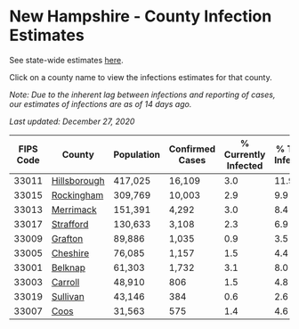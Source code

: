 # New Hampshire - County Infection Estimates

See state-wide estimates [here](/infections/us-nh).

Click on a county name to view the infections estimates for that county.

*Note: Due to the inherent lag between infections and reporting of cases, our estimates of infections are as of 14 days ago.*

*Last updated: December 27, 2020*

|   FIPS Code |                       County |   Population |   Confirmed Cases |   % Currently Infected |   % Total Infected |
|-------------|------------------------------|--------------|-------------------|------------------------|--------------------|
|       33011 | [Hillsborough](hillsborough) |      417,025 |            16,109 |                    3.0 |               11.9 |
|       33015 |     [Rockingham](rockingham) |      309,769 |            10,003 |                    2.9 |                9.9 |
|       33013 |       [Merrimack](merrimack) |      151,391 |             4,292 |                    3.0 |                8.4 |
|       33017 |       [Strafford](strafford) |      130,633 |             3,108 |                    2.3 |                6.9 |
|       33009 |           [Grafton](grafton) |       89,886 |             1,035 |                    0.9 |                3.5 |
|       33005 |         [Cheshire](cheshire) |       76,085 |             1,157 |                    1.5 |                4.4 |
|       33001 |           [Belknap](belknap) |       61,303 |             1,732 |                    3.1 |                8.0 |
|       33003 |           [Carroll](carroll) |       48,910 |               806 |                    1.5 |                4.8 |
|       33019 |         [Sullivan](sullivan) |       43,146 |               384 |                    0.6 |                2.6 |
|       33007 |                 [Coos](coos) |       31,563 |               575 |                    1.4 |                4.6 |